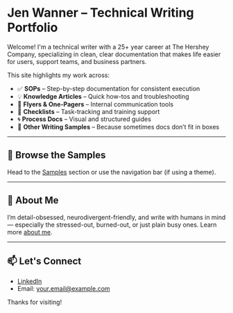 # Jen Wanner – Technical Writing Portfolio

Welcome! I'm a technical writer with a 25+ year career at The Hershey Company, specializing in clean, clear documentation that makes life easier for users, support teams, and business partners.

This site highlights my work across:

- ✅ **SOPs** – Step-by-step documentation for consistent execution
- 💡 **Knowledge Articles** – Quick how-tos and troubleshooting
- 📣 **Flyers & One-Pagers** – Internal communication tools
- 🧾 **Checklists** – Task-tracking and training support
- 🌀 **Process Docs** – Visual and structured guides
- 🧪 **Other Writing Samples** – Because sometimes docs don’t fit in boxes

---

## 👀 Browse the Samples

Head to the [Samples](./samples) section or use the navigation bar (if using a theme).

---

## 🧠 About Me

I’m detail-obsessed, neurodivergent-friendly, and write with humans in mind — especially the stressed-out, burned-out, or just plain busy ones. Learn more [about me](./about.md).

---

## 📫 Let's Connect

- [LinkedIn](https://www.linkedin.com/in/jennifer-a-wanner/)
- Email: your.email@example.com

Thanks for visiting!
